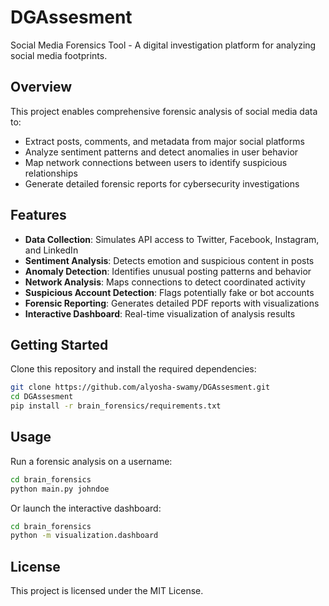 # DGAssesment

Social Media Forensics Tool - A digital investigation platform for analyzing social media footprints.

## Overview

This project enables comprehensive forensic analysis of social media data to:

- Extract posts, comments, and metadata from major social platforms
- Analyze sentiment patterns and detect anomalies in user behavior
- Map network connections between users to identify suspicious relationships
- Generate detailed forensic reports for cybersecurity investigations

## Features

- **Data Collection**: Simulates API access to Twitter, Facebook, Instagram, and LinkedIn
- **Sentiment Analysis**: Detects emotion and suspicious content in posts
- **Anomaly Detection**: Identifies unusual posting patterns and behavior
- **Network Analysis**: Maps connections to detect coordinated activity
- **Suspicious Account Detection**: Flags potentially fake or bot accounts
- **Forensic Reporting**: Generates detailed PDF reports with visualizations
- **Interactive Dashboard**: Real-time visualization of analysis results

## Getting Started

Clone this repository and install the required dependencies:

```bash
git clone https://github.com/alyosha-swamy/DGAssesment.git
cd DGAssesment
pip install -r brain_forensics/requirements.txt
```

## Usage

Run a forensic analysis on a username:

```bash
cd brain_forensics
python main.py johndoe
```

Or launch the interactive dashboard:

```bash
cd brain_forensics
python -m visualization.dashboard
```

## License

This project is licensed under the MIT License. 